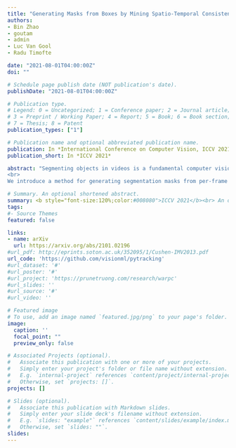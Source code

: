 ```yaml
---
title: "Generating Masks from Boxes by Mining Spatio-Temporal Consistencies in Videos"
authors:
- Bin Zhao
- goutam
- admin
- Luc Van Gool
- Radu Timofte

date: "2021-08-01T04:00:00Z"
doi: ""

# Schedule page publish date (NOT publication's date).
publishDate: "2021-08-01T04:00:00Z"

# Publication type.
# Legend: 0 = Uncategorized; 1 = Conference paper; 2 = Journal article;
# 3 = Preprint / Working Paper; 4 = Report; 5 = Book; 6 = Book section;
# 7 = Thesis; 8 = Patent
publication_types: ["1"]

# Publication name and optional abbreviated publication name.
publication: In *International Conference on Computer Vision, ICCV 2021*
publication_short: In *ICCV 2021*

abstract: "Segmenting objects in videos is a fundamental computer vision task. The current deep learning based paradigm offers a powerful, but data-hungry solution. However, current datasets are limited by the cost and human effort of annotating object masks in videos. This effectively limits the performance and generalization capabilities of existing video segmentation methods. To address this issue, we explore weaker form of bounding box annotations.
<br>
We introduce a method for generating segmentation masks from per-frame bounding box annotations in videos. To this end, we propose a spatio-temporal aggregation module that effectively mines consistencies in the object and background appearance across multiple frames. We use our resulting accurate masks for weakly supervised training of video object segmentation (VOS) networks. We generate segmentation masks for large scale tracking datasets, using only their bounding box annotations. The additional data provides substantially better generalization performance leading to state-of-the-art results in both the VOS and more challenging tracking domain."

# Summary. An optional shortened abstract.
summary: <b style="font-size:120%;color:#008080">ICCV 2021</b><br> An optimization-based architecture for converting video bounding box annotations to segmentation masks.
tags:
#- Source Themes
featured: false

links:
- name: arXiv
  url: https://arxiv.org/abs/2101.02196
#url_pdf: http://eprints.soton.ac.uk/352095/1/Cushen-IMV2013.pdf
url_code: 'https://github.com/visionml/pytracking'
#url_dataset: '#'
#url_poster: '#'
#url_project: 'https://prunetruong.com/research/warpc'
#url_slides: ''
#url_source: '#'
#url_video: ''

# Featured image
# To use, add an image named `featured.jpg/png` to your page's folder. 
image:
  caption: ''
  focal_point: ""
  preview_only: false

# Associated Projects (optional).
#   Associate this publication with one or more of your projects.
#   Simply enter your project's folder or file name without extension.
#   E.g. `internal-project` references `content/project/internal-project/index.md`.
#   Otherwise, set `projects: []`.
projects: []

# Slides (optional).
#   Associate this publication with Markdown slides.
#   Simply enter your slide deck's filename without extension.
#   E.g. `slides: "example"` references `content/slides/example/index.md`.
#   Otherwise, set `slides: ""`.
slides:
---
```



